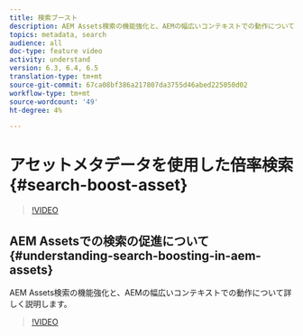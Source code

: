 ```yaml
---
title: 検索ブースト
description: AEM Assets検索の機能強化と、AEMの幅広いコンテキストでの動作について詳しく説明します。
topics: metadata, search
audience: all
doc-type: feature video
activity: understand
version: 6.3, 6.4, 6.5
translation-type: tm+mt
source-git-commit: 67ca08bf386a217807da3755d46abed225050d02
workflow-type: tm+mt
source-wordcount: '49'
ht-degree: 4%

---
```



# アセットメタデータを使用した倍率検索 {#search-boost-asset}

>[!VIDEO](https://video.tv.adobe.com/v/16766/?quality=12&learn=on)

## AEM Assetsでの検索の促進について{#understanding-search-boosting-in-aem-assets}

AEM Assets検索の機能強化と、AEMの幅広いコンテキストでの動作について詳しく説明します。

>[!VIDEO](https://video.tv.adobe.com/v/16770/?quality=12&learn=on)
